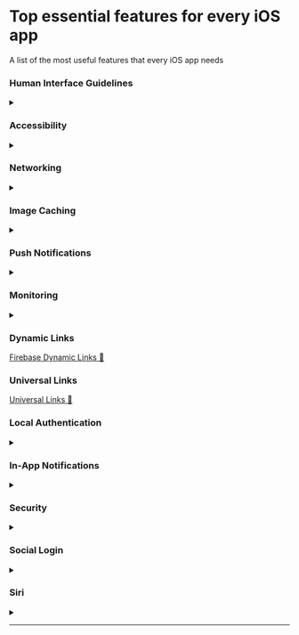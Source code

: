 # Top essential features for every iOS app
A list of the most useful features that every iOS app needs

### Human Interface Guidelines

<details>
 <summary></summary>

<!--START_SECTION:activity--> 

[Designing for iOS 🔗][designingForiOSLink]

<!--END_SECTION:activity-->

</details>

### Accessibility

<details>
 <summary></summary>

<!--START_SECTION:activity--> 

[Accessibility 📑][accessibilityLink] 

<!--END_SECTION:activity-->

</details>

### Networking

<details>
 <summary></summary>

<!--START_SECTION:activity--> 

[Alamofire 🔗][alamofireLink]\
[AFNetworking "Deprecated" 🔗][afNetworkingLink]

<!--END_SECTION:activity-->

</details>

### Image Caching

<details>
 <summary></summary>

<!--START_SECTION:activity--> 

[SDWebImage 🔗][SDWebImageLink]\
[Kingfisher 🔗][kingfisherLink]\
[AsyncImage 📖][asyncImageLink]

<!--END_SECTION:activity-->

</details>

### Push Notifications

<details>
 <summary></summary>

<!--START_SECTION:activity--> 

[Firebase Cloud Messaging (FCM) 📖][fcmLink]

<!--END_SECTION:activity-->

</details>

### Monitoring

<details>
 <summary></summary>

<!--START_SECTION:activity--> 

[Firebase Performance Monitoring 📖][firebasePerformanceMonitoringLink]

<!--END_SECTION:activity-->

</details>

### Dynamic Links
[Firebase Dynamic Links 📖][firebaseDynamicLinksLink]

### Universal Links
[Universal Links 📖][universalLinksLink]

### Local Authentication

<details>
 <summary></summary>

<!--START_SECTION:activity--> 

[Face ID and Touch ID in Swift 📑][faceIDAndTouchIDInSwiftArticleLink]\
[Face ID & Touch ID Usage in App 🎬][faceIDAndTouchIDUsageInAppVideoLink]\
[Logging a User into Your App with Face ID or Touch ID 📖][loggingAUserIntoYourAppWithFaceIDORTouchDocLink]

<!--END_SECTION:activity-->

</details>

### In-App Notifications

<details>
 <summary></summary>

<!--START_SECTION:activity--> 

[NotificationBanner 🔗][notificationBannerLink]

<!--END_SECTION:activity-->

</details>

### Security

<details>
 <summary></summary>

<!--START_SECTION:activity--> 

[KeychainAccess 🔗][keychainAccessLink]

<!--END_SECTION:activity-->

</details>

### Social Login

<details>
 <summary></summary>

<!--START_SECTION:activity--> 

[Sign in with Apple 📑][signInWithAppleArticleLink]

<!--END_SECTION:activity-->

</details>

### Siri

<details>
 <summary></summary>

<!--START_SECTION:activity--> 

[SiriKit 📖][siriKitLink]

<!--END_SECTION:activity-->

</details>

-------------------------------------------------------------------------------- 

[alamofireLink]: https://github.com/Alamofire/Alamofire
[afNetworkingLink]: https://github.com/AFNetworking/AFNetworking
[SDWebImageLink]: https://github.com/SDWebImage/SDWebImage
[kingfisherLink]: https://github.com/onevcat/Kingfisher
[fcmLink]: https://firebase.google.com/docs/cloud-messaging/ios/client
[firebasePerformanceMonitoringLink]: https://firebase.google.com/docs/perf-mon
[firebaseDynamicLinksLink]: https://firebase.google.com/docs/dynamic-links
[universalLinksLink]: https://developer.apple.com/ios/universal-links/
[faceIDAndTouchIDInSwiftArticleLink]: https://www.advancedswift.com/face-id-touch-id-swift/
[faceIDAndTouchIDUsageInAppVideoLink]: https://www.youtube.com/watch?v=SHmDljfu2lk&ab_channel=iOSAcademy
[loggingAUserIntoYourAppWithFaceIDORTouchDocLink]: https://developer.apple.com/documentation/localauthentication/logging_a_user_into_your_app_with_face_id_or_touch_id
[notificationBannerLink]: https://github.com/Daltron/NotificationBanner
[keychainAccessLink]: https://github.com/kishikawakatsumi/KeychainAccess
[signInWithAppleArticleLink]: https://developer.apple.com/sign-in-with-apple/
[asyncImageLink]: https://developer.apple.com/documentation/swiftui/asyncimage
[designingForiOSLink]: https://developer.apple.com/design/human-interface-guidelines/designing-for-ios
[accessibilityLink]: https://developer.apple.com/accessibility/
[siriKitLink]: https://developer.apple.com/documentation/sirikit
